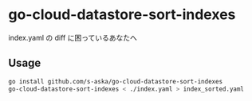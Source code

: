 # go-cloud-datastore-sort-indexes

index.yaml の diff に困っているあなたへ

## Usage

```sh
go install github.com/s-aska/go-cloud-datastore-sort-indexes
go-cloud-datastore-sort-indexes < ./index.yaml > index_sorted.yaml
```
